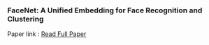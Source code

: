 ### FaceNet: A Unified Embedding for Face Recognition and Clustering
Paper link : [Read Full Paper](https://www.cv-foundation.org/openaccess/content_cvpr_2015/papers/Schroff_FaceNet_A_Unified_2015_CVPR_paper.pdf)